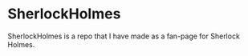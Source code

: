 <h1>SherlockHolmes</h1>
<p>SherlockHolmes is a repo that I have made as a fan-page for Sherlock Holmes.</p>
